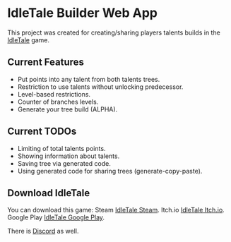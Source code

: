 # IdleTale Builder Web App

This project was created for creating/sharing players talents builds in the [IdleTale](https://store.steampowered.com/app/3196540/IdleTale/) game.

## Current Features

* Put points into any talent from both talents trees.
* Restriction to use talents without unlocking predecessor.
* Level-based restrictions.
* Counter of branches levels.
* Generate your tree build (ALPHA).

## Current TODOs

* Limiting of total talents points.
* Showing information about talents.
* Saving tree via generated code.
* Using generated code for sharing trees (generate-copy-paste).

## Download IdleTale

You can download this game:
Steam [IdleTale Steam](https://store.steampowered.com/app/3196540/IdleTale).
Itch.io [IdleTale Itch.io](https://edgrace.itch.io/idletale).
Google Play [IdleTale Google Play](https://play.google.com/store/apps/details?id=com.EdGrace.Idle).

There is [Discord](https://discord.com/invite/B9mamWkNtV) as well.
